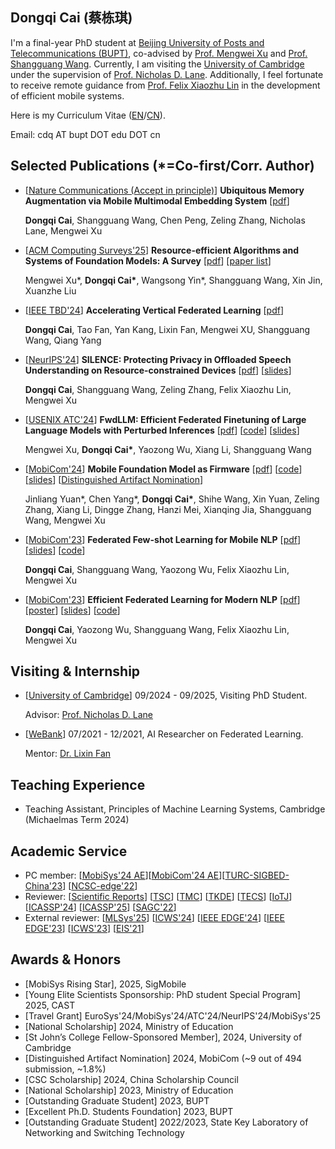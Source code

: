 ## Dongqi Cai (蔡栋琪)
<!-- Potential English Name: Kenny, Leo, Jasper -->
 <!-- Jasper is a gemstone associated with peace and tranquility. The name could symbolize the serene and beautiful moment captured in the phrase, connecting to the earthly yet ethereal nature of such a state. -->

I'm a final-year PhD student at 
[Beijing University of Posts and Telecommunications (BUPT)](https://www.bupt.edu.cn/), co-advised by [Prof. Mengwei Xu](https://xumengwei.github.io/) and [Prof. Shangguang Wang](http://www.sguangwang.com/). 
Currently, I am visiting the [University of Cambridge](https://www.cam.ac.uk) under the supervision of [Prof. Nicholas D. Lane](http://niclane.org).
Additionally, I feel fortunate to receive remote guidance from [Prof. Felix Xiaozhu Lin](https://fxlin.github.io/) in the development of efficient mobile systems.
<!-- Starting from September,  -->
Here is my Curriculum Vitae ([EN](/materials/cv-cdq.pdf)/[CN](/materials/cv-cdq-full-cn.pdf)).

<!-- [State Key Laboratory of Networking and Switching Technology](https://sklnst.bupt.edu.cn/), [Computer Science Department](https://scs.bupt.edu.cn/),  -->

<!-- I got my B.S. degree from [BUPT](https://www.bupt.edu.cn/) in 2021. -->

Email: cdq AT bupt DOT edu DOT cn

<!-- ## News!
- \[2024-05\] Paper on Forward-only FL was accepted by [ATC'24](https://www.usenix.org/conference/atc24)
- \[2024-04\] Invited to deliver a keynote speech at CCF Talk series
- \[2024-03\] Glad to serve as part of the [Artifact Evaluation PC](https://mobisys24ae.hotcrp.com/users/pc) at [MobiSys'24](https://www.sigmobile.org/mobisys/2024/) 
- \[2024-02\] Glad to serve as part of the [Artifact Evaluation PC](https://mobicom24ae.hotcrp.com/users/pc) at [MobiCom'24](https://www.sigmobile.org/mobicom/2024/) 
- \[2023-11\] Paper on mobile foundation model was conditionally accepted by [MobiCom'24](https://www.sigmobile.org/mobicom/2024/)
- \[2023-10\] Honored to present two papers at [MobiCom'23](https://www.sigmobile.org/mobicom/2023/) and immensely grateful for the mentorship from [Marco Gruteser](https://www.winlab.rutgers.edu/~gruteser/) -->

## Selected Publications (*=Co-first/Corr. Author)
<!-- - \[[arXiv](https://arxiv.org/abs/2409.15790)\] **Small Language Models: Survey, Measurements, and Insights** \[[pdf](pdf/arXiv-SLM-survey.pdf)\] \[[leader board](https://github.com/UbiquitousLearning/SLM_Survey)\]

  Zhenyan Lu, Xiang Li, **Dongqi Cai**, Rongjie Yi, Fangming Liu, Xiwen Zhang, Nicholas D. Lane, Mengwei Xu -->

- \[[Nature Communications (Accept in principle)](https://www.researchsquare.com/article/rs-5686668/v1)\] **Ubiquitous Memory Augmentation via Mobile Multimodal Embedding System** \[[pdf](pdf/research-square-recall.pdf)\]

  **Dongqi Cai**, Shangguang Wang, Chen Peng, Zeling Zhang, Nicholas Lane, Mengwei Xu

- \[[ACM Computing Surveys'25](https://dl.acm.org/doi/10.1145/3706418)\] **Resource-efficient Algorithms and Systems of Foundation Models: A Survey** \[[pdf](pdf/CSUR25-llm-survey.pdf)\] \[[paper list](https://github.com/UbiquitousLearning/Efficient_Foundation_Model_Survey)\]

  Mengwei Xu\*, **Dongqi Cai\***, Wangsong Yin\*, Shangguang Wang, Xin Jin, Xuanzhe Liu

- \[[IEEE TBD'24](https://ieeexplore.ieee.org/document/9835002)\] **Accelerating Vertical Federated Learning** \[[pdf](pdf/TBD22.pdf)\]

  **Dongqi Cai**, Tao Fan, Yan Kang, Lixin Fan, Mengwei XU, Shangguang Wang, Qiang Yang
  
- \[[NeurIPS'24](https://neurips.cc/virtual/2024/poster/93343)\] **SILENCE: Protecting Privacy in Offloaded Speech Understanding on Resource-constrained Devices** \[[pdf](pdf/main-NeurIPS24-SILENCE.pdf)\] \[[slides](slides/NeurIPS24-silence-slides.pdf)\]

  **Dongqi Cai**, Shangguang Wang, Zeling Zhang, Felix Xiaozhu Lin, Mengwei Xu

<!-- - \[arXiv\] **A Survey of Backpropagation-free Training For LLMs** \[[pdf](pdf/arXiv-Fwd-Survey.pdf)\] 

  Hanzi Mei, **Dongqi Cai**, Yaozong Wu, Shangguang Wang, Mengwei Xu -->

- \[[USENIX ATC'24](https://www.usenix.org/conference/atc24/presentation/xu-mengwei)\] **FwdLLM: Efficient Federated Finetuning of Large Language Models with Perturbed Inferences** \[[pdf](pdf/ATC24-FwdLLM.pdf)\] \[[code](https://github.com/UbiquitousLearning/FwdLLM)\]  \[[slides](slides/ATC-FwdlLM.pdf)\]

  Mengwei Xu, **Dongqi Cai\***, Yaozong Wu, Xiang Li, Shangguang Wang 


- \[[MobiCom'24](https://dl.acm.org/doi/10.1145/3636534.3649361)] **Mobile Foundation Model as Firmware** \[[pdf](pdf/MobiCom24-M4.pdf)\] \[[code](https://github.com/UbiquitousLearning/MobileFM)\]  \[[slides](slides/Mobicom24-M4.pdf)\] \[[Distinguished Artifact Nomination](awards/Mobicom24-M4-ae-nomination.pdf)\]

  Jinliang Yuan\*, Chen Yang\*, **Dongqi Cai\***, Shihe Wang, Xin Yuan, Zeling Zhang, Xiang Li, Dingge Zhang, Hanzi Mei, Xianqing Jia, Shangguang Wang, Mengwei Xu

- \[[MobiCom'23](https://dl.acm.org/doi/10.1145/3570361.3613277)\] **Federated Few-shot Learning for Mobile NLP** \[[pdf](pdf/MobiCom23-FeS.pdf)\] \[[slides](slides/MobiCom-FeS-bk.pdf)\] \[[code](https://github.com/UbiquitousLearning/FeS)\] 

  **Dongqi Cai**, Shangguang Wang, Yaozong Wu, Felix Xiaozhu Lin, Mengwei Xu

- \[[MobiCom'23](https://dl.acm.org/doi/10.1145/3570361.3592505)\] **Efficient Federated Learning for Modern NLP** \[[pdf](pdf/MobiCom23-FedAdapter.pdf)\] \[[poster](pdf/TURC-FedAdapter.pdf)\] \[[slides](slides/MobiCom-AdaFL-bk.pdf)\] \[[code](https://github.com/UbiquitousLearning/FedAdapter)\] 

  **Dongqi Cai**, Yaozong Wu, Shangguang Wang, Felix Xiaozhu Lin, Mengwei Xu



## Visiting & Internship
- \[[University of Cambridge](https://fate.readthedocs.io/en/latest/)\] 09/2024 - 09/2025, Visiting PhD Student. 

  Advisor: [Prof. Nicholas D. Lane](http://niclane.org)
- \[[WeBank](https://www.webank.com/en/)\] 07/2021 - 12/2021, AI Researcher on Federated Learning. 

  Mentor: [Dr. Lixin Fan](https://scholar.google.fi/citations?user=fOsgdn0AAAAJ&hl=en)

## Teaching Experience
- Teaching Assistant, Principles of Machine Learning Systems, Cambridge (Michaelmas Term 2024)

## Academic Service
- PC member: \[[MobiSys'24 AE](https://mobisys24ae.hotcrp.com/)]\[[MobiCom'24 AE](https://mobicom24ae.hotcrp.com/)]\[[TURC-SIGBED-China'23](https://www.acmturc.com/2023/cn/SIGBED_China.html)\] \[[NCSC-edge'22](https://conf.ccf.org.cn/web/api/m9644563065535242241649985902214.action)\] 
- Reviewer:  [[Scientific Reports](https://www.nature.com/srep/)\] \[[TSC](https://ieeexplore.ieee.org/document/4688915)\] \[[TMC](https://ieeexplore.ieee.org/xpl/RecentIssue.jsp?punumber=7755)\] \[[TKDE](https://ieeexplore.ieee.org/xpl/RecentIssue.jsp?punumber=69)\] \[[TECS](https://dl.acm.org/journal/tecs)\] [[IoTJ](https://ieee-iotj.org/)\] \[[ICASSP'24](https://2024.ieeeicassp.org/)\] \[[ICASSP'25](https://2025.ieeeicassp.org/)\] \[[SAGC'22](https://data-com.org/sagc2022/)\] 
- External reviewer: \[[MLSys'25](https://mlsys.org/Conferences/2025)\]  \[[ICWS'24](https://conferences.computer.org/icws/2024/)\] \[[IEEE EDGE'24](https://conferences.computer.org/edge/2024/)\]  \[[IEEE EDGE'23](https://conferences.computer.org/edge/2023/)\] \[[ICWS'23](https://conferences.computer.org/icws/2023/)\] \[[EIS'21](https://www.embedded-ai.org/2021/index2.html)\]


## Awards & Honors
- [MobiSys Rising Star], 2025, SigMobile
- [Young Elite Scientists Sponsorship: PhD student Special Program] 2025, CAST
- [Travel Grant] EuroSys'24/MobiSys'24/ATC'24/NeurIPS'24/MobiSys'25
- [National Scholarship] 2024, Ministry of Education
- [St John’s College Fellow-Sponsored Member], 2024, University of Cambridge
- [Distinguished Artifact Nomination] 2024, MobiCom (~9 out of 494 submission, ~1.8%)
- [CSC Scholarship] 2024, China Scholarship Council
- [National Scholarship] 2023, Ministry of Education
- [Outstanding Graduate Student] 2023, BUPT
- [Excellent Ph.D. Students Foundation] 2023, BUPT
- [Outstanding Graduate Student] 2022/2023, State Key Laboratory of Networking and Switching Technology

<!-- ## Materials
- \[[Paper List: Resource Efficient Large Language Model](https://github.com/UbiquitousLearning/Efficient_Foundation_Model_Survey)\]
- \[[Tutorial: Federated Learning with Google](https://federated.withgoogle.com/)\]
- \[[Tutorial: THE ELEMENTS OF STYLE (4th edition)](http://www.jlakes.org/ch/web/The-elements-of-style.pdf)\] -->


<script type="text/javascript" id="clstr_globe" src="//clustrmaps.com/globe.js?d=hGMQELFVCVHYkSQv-kV-_0B1VR5arff9AGbJVDZVhS8"></script>
